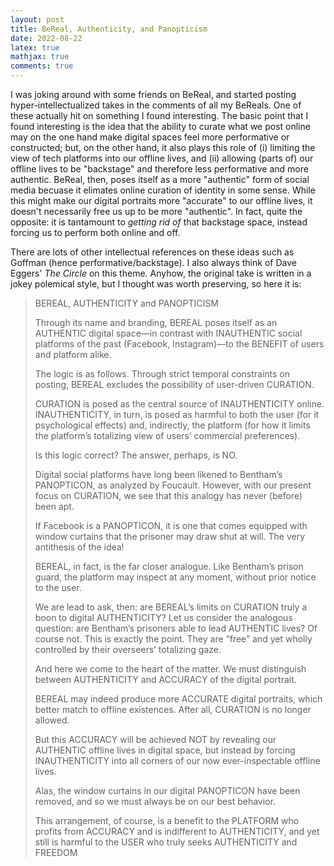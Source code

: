 ```yaml
---
layout: post 
title: BeReal, Authenticity, and Panopticism
date: 2022-08-22
latex: true 
mathjax: true
comments: true
---
```


I was joking around with some friends on BeReal, and started posting hyper-intellectualized takes in the comments of all my BeReals. One of these actually hit on something I found interesting. The basic point that I found interesting is the idea that the ability to curate what we post online may on the one hand make digital spaces feel more performative or constructed; but, on the other hand, it also plays this role of (i) limiting the view of tech platforms into our offline lives, and (ii) allowing (parts of) our offline lives to be "backstage" and therefore less performative and more authentic. BeReal, then, poses itself as a more "authentic" form of social media becuase it elimates online curation of identity in some sense. While this might make our digital portraits more "accurate" to our offline lives, it doesn't necessarily free us up to be more "authentic". In fact, quite the opposite: it is tantamount to *getting rid of* that backstage space, instead forcing us to perform both online and off. 

There are lots of other intellectual references on these ideas such as Goffman (hence performative/backstage). I also always think of Dave Eggers' *The Circle* on this theme. Anyhow, the original take is written in a jokey polemical style, but I thought was worth preserving, so here it is: 

<blockquote>

BEREAL, AUTHENTICITY and PANOPTICISM

Through its name and branding, BEREAL poses itself as an AUTHENTIC digital space—in contrast with INAUTHENTIC social platforms of the past (Facebook, Instagram)—to the BENEFIT of users and platform alike.  

The logic is as follows. Through strict temporal constraints on posting, BEREAL excludes the possibility of user-driven CURATION. 

CURATION is posed as the central source of INAUTHENTICITY online. INAUTHENTICITY, in turn, is posed as harmful to both the user (for it psychological effects) and, indirectly, the platform (for how it limits the platform’s totalizing view of users’ commercial preferences). 

Is this logic correct? The answer, perhaps, is NO. 

Digital social platforms have long been likened to Bentham’s PANOPTICON, as analyzed by Foucault. However, with our present focus on CURATION, we see that this analogy has never (before) been apt. 

If Facebook is a PANOPTICON, it is one that comes equipped with window curtains that the prisoner may draw shut at will. The very antithesis of the idea! 

BEREAL, in fact, is the far closer analogue. Like Bentham’s prison guard, the platform may inspect at any moment, without prior notice to the user. 

We are lead to ask, then: are BEREAL’s limits on CURATION truly a boon to digital AUTHENTICITY? Let us consider the analogous question: are Bentham’s prisoners able to lead AUTHENTIC lives? Of course not. This is exactly the point. They are “free” and yet wholly controlled by their overseers’ totalizing gaze. 

And here we come to the heart of the matter. We must distinguish between AUTHENTICITY and ACCURACY of the digital portrait. 

BEREAL may indeed produce more ACCURATE digital portraits, which better match to offline existences. After all, CURATION is no longer allowed. 

But this ACCURACY will be achieved NOT by revealing our AUTHENTIC offline lives in digital space, but instead by forcing INAUTHENTICITY into all corners of our now ever-inspectable offline lives. 

Alas, the window curtains in our digital PANOPTICON have been removed, and so we must always be on our best behavior. 

This arrangement, of course, is a benefit to the PLATFORM who profits from ACCURACY and is indifferent to AUTHENTICITY, and yet still is harmful to the USER who truly seeks AUTHENTICITY and FREEDOM

</blockquote>